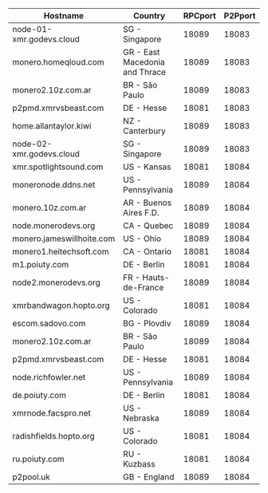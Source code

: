 Hostname | Country | RPCport | P2Pport
--- | --- | --- | ---
node-01-xmr.godevs.cloud | SG - Singapore | 18089 | 18083
monero.homeqloud.com | GR - East Macedonia and Thrace | 18089 | 18083
monero2.10z.com.ar | BR - São Paulo | 18089 | 18083
p2pmd.xmrvsbeast.com | DE - Hesse | 18081 | 18083
home.allantaylor.kiwi | NZ - Canterbury | 18089 | 18083
node-02-xmr.godevs.cloud | SG - Singapore | 18089 | 18083
xmr.spotlightsound.com | US - Kansas | 18081 | 18084
moneronode.ddns.net | US - Pennsylvania | 18089 | 18084
monero.10z.com.ar | AR - Buenos Aires F.D. | 18089 | 18084
node.monerodevs.org | CA - Quebec | 18089 | 18084
monero.jameswillhoite.com | US - Ohio | 18089 | 18084
monero1.heitechsoft.com | CA - Ontario | 18081 | 18084
m1.poiuty.com | DE - Berlin | 18081 | 18084
node2.monerodevs.org | FR - Hauts-de-France | 18089 | 18084
xmrbandwagon.hopto.org | US - Colorado | 18081 | 18084
escom.sadovo.com | BG - Plovdiv | 18089 | 18084
monero2.10z.com.ar | BR - São Paulo | 18089 | 18084
p2pmd.xmrvsbeast.com | DE - Hesse | 18081 | 18084
node.richfowler.net | US - Pennsylvania | 18089 | 18084
de.poiuty.com | DE - Berlin | 18081 | 18084
xmrnode.facspro.net | US - Nebraska | 18089 | 18084
radishfields.hopto.org | US - Colorado | 18081 | 18084
ru.poiuty.com | RU - Kuzbass | 18081 | 18084
p2pool.uk | GB - England | 18089 | 18084
